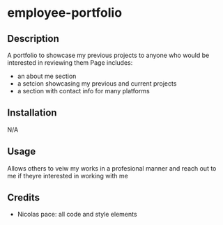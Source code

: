 # employee-portfolio

## Description
A portfolio to showcase my previous projects to anyone who would be interested in reviewing them
Page includes:
- an about me section
- a setcion showcasing my previous and current projects
- a section with contact info for many platforms

## Installation

N/A

## Usage

Allows others to veiw my works in a profesional manner and reach out to me if theyre interested in working with me

## Credits
- Nicolas pace: all code and style elements

